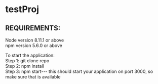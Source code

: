 # testProj
## REQUIREMENTS:

Node version 8.11.1 or above  
npm version 5.6.0 or above  

To start the application:    
Step 1: git clone repo  
Step 2: npm install  
Step 3: npm start--- this should start your application on port 3000, so make sure that is available  

